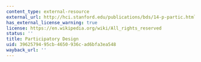 ```yaml
---
content_type: external-resource
external_url: http://hci.stanford.edu/publications/bds/14-p-partic.html
has_external_license_warning: true
license: https://en.wikipedia.org/wiki/All_rights_reserved
status: ''
title: Participatory Design
uid: 39625794-95cb-4650-936c-ad6bfa3ea548
wayback_url: ''
---
```

